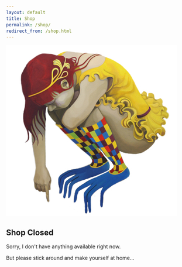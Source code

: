 ```yaml
---
layout: default
title: Shop
permalink: /shop/
redirect_from: /shop.html
---
```


<div class="logo">
  <a href="/">
    <img src="/images/enelojial.jpg" alt="enelojial hello fish logo">
  </a>
</div>


## Shop Closed

Sorry, I don't have anything available right now.

But please stick around and make yourself at home...
